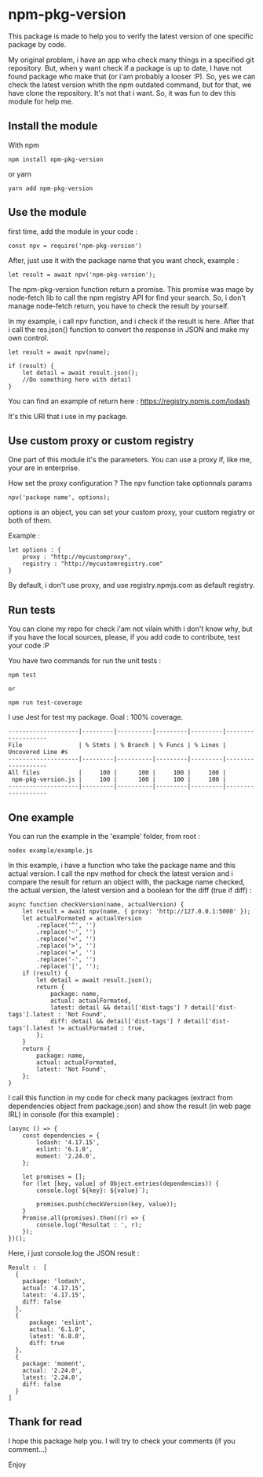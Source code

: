 # npm-pkg-version

This package is made to help you to verify the latest version of one specific package by code.

My original problem, i have an app who check many things in a specified git repository. But, when y want check if a package is up to date, I have not found package who make that (or i'am probably a looser :P). So, yes we can check the latest version whith the npm outdated command, but for that, we have clone the repository. It's not that i want. So, it was fun to dev this module for help me.

## Install the module

With npm

```
npm install npm-pkg-version
```

or yarn

```
yarn add npm-pkg-version
```

## Use the module

first time, add the module in your code :

```
const npv = require('npm-pkg-version')
```

After, just use it with the package name that you want check, example :

```
let result = await npv('npm-pkg-version');
```

The npm-pkg-version function return a promise. This promise was mage by node-fetch lib to call the npm registry API for find your search. So, i don't manage node-fetch return, you have to check the result by yourself.

In my example, i call npv function, and i check if the result is here. After that i call the res.json() function to convert the response in JSON and make my own control.

```
let result = await npv(name);

if (result) {
    let detail = await result.json();
    //Do something here with detail
}
```

You can find an example of return here : https://registry.npmjs.com/lodash

It's this URI that i use in my package.

## Use custom proxy or custom registry

One part of this module it's the parameters. You can use a proxy if, like me, your are in enterprise.

How set the proxy configuration ? The npv function take optionnals params

```
npv('package name', options);
```

options is an object, you can set your custom proxy, your custom registry or both of them.

Example :

```
let options : {
    proxy : "http://mycustomproxy",
    registry : "http://mycustomregistry.com"
}
```

By default, i don't use proxy, and use registry.npmjs.com as default registry.

## Run tests

You can clone my repo for check i'am not vilain whith i don't know why, but if you have the local sources, please, if you add code to contribute, test your code :P

You have two commands for run the unit tests :

```
npm test

or

npm run test-coverage
```

I use Jest for test my package.
Goal : 100% coverage.

```
--------------------|---------|----------|---------|---------|-------------------
File                | % Stmts | % Branch | % Funcs | % Lines | Uncovered Line #s
--------------------|---------|----------|---------|---------|-------------------
All files           |     100 |      100 |     100 |     100 |
 npm-pkg-version.js |     100 |      100 |     100 |     100 |
--------------------|---------|----------|---------|---------|-------------------
```

## One example

You can run the example in the 'example' folder, from root :

```
nodex example/example.js
```

In this example, i have a function who take the package name and this actual version. I call the npv method for check the latest version and i compare the result for return an object with, the package name checked, the actual version, the latest version and a boolean for the diff (true if diff) :

```
async function checkVersion(name, actualVersion) {
	let result = await npv(name, { proxy: 'http://127.0.0.1:5000' });
	let actualFormated = actualVersion
		.replace('^', '')
		.replace('~', '')
		.replace('<', '')
		.replace('>', '')
		.replace('=', '')
		.replace('-', '')
		.replace('|', '');
	if (result) {
		let detail = await result.json();
		return {
			package: name,
			actual: actualFormated,
			latest: detail && detail['dist-tags'] ? detail['dist-tags'].latest : 'Not Found',
			diff: detail && detail['dist-tags'] ? detail['dist-tags'].latest != actualFormated : true,
		};
	}
	return {
		package: name,
		actual: actualFormated,
		latest: 'Not Found',
	};
}
```

I call this function in my code for check many packages (extract from dependencies object from package.json) and show the result (in web page IRL) in console (for this example) :

```
(async () => {
	const dependencies = {
		lodash: '4.17.15',
		eslint: '6.1.0',
		moment: '2.24.0',
	};

	let promises = [];
	for (let [key, value] of Object.entries(dependencies)) {
		console.log(`${key}: ${value}`);

		promises.push(checkVersion(key, value));
	}
	Promise.all(promises).then((r) => {
		console.log('Resultat : ', r);
	});
})();
```

Here, i just console.log the JSON result :

```
Result :  [
  {
    package: 'lodash',
    actual: '4.17.15',
    latest: '4.17.15',
    diff: false
  },
  {
      package: 'eslint',
      actual: '6.1.0',
      latest: '6.8.0',
      diff: true
  },
  {
    package: 'moment',
    actual: '2.24.0',
    latest: '2.24.0',
    diff: false
  }
]
```

## Thank for read

I hope this package help you. I will try to check your comments (if you comment...)

Enjoy
